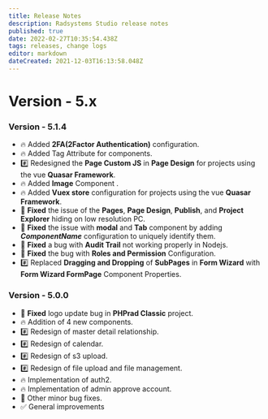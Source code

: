 ```yaml
---
title: Release Notes
description: Radsystems Studio release notes
published: true
date: 2022-02-27T10:35:54.438Z
tags: releases, change logs
editor: markdown
dateCreated: 2021-12-03T16:13:58.048Z
---
```


# Version - 5.x
### Version - 5.1.4
- :fire: Added **2FA(2Factor Authentication)** configuration.
- :fire: Added Tag Attribute for components.
- :hash: Redesigned the **Page Custom JS** in **Page Design** for projects using the vue **Quasar Framework**.
- :fire: Added **Image** Component .
- :fire: Added **Vuex store** configuration for projects using the vue **Quasar Framework**.
- :bug: **Fixed** the issue of the **Pages**, **Page Design**, **Publish**, and **Project Explorer** hiding on low resolution PC.
- :bug: **Fixed** the issue with **modal** and **Tab** component by adding ***ComponentName*** configuration to uniquely identify them.
- :bug: **Fixed** a bug with **Audit Trail** not working properly in Nodejs.
- :bug: **Fixed** the bug with **Roles and Permission** Configuration.
- :hash: Replaced **Dragging and Dropping** of **SubPages** in **Form Wizard** with **Form Wizard FormPage** Component Properties.


### Version - 5.0.0
- :bug: **Fixed** logo update bug in **PHPrad Classic** project.
- :fire: Addition of 4 new components. 
- :hash: Redesign of master detail relationship. 
- :hash: Redesign of calendar. 
- :hash: Redesign of s3 upload.
- :hash: Redesign of file upload and file management.
- :fire: Implementation of auth2.
- :fire: Implementation of admin approve account.
- :bug: Other minor bug fixes.
- :white_check_mark: General improvements